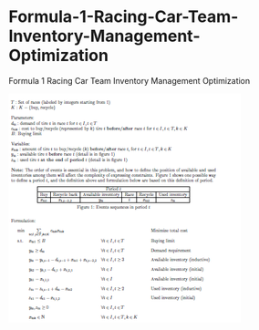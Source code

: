 # Formula-1-Racing-Car-Team-Inventory-Management-Optimization
Formula 1 Racing Car Team Inventory Management Optimization


![alt text](https://github.com/arpitran/Formula-1-Racing-Car-Team-Inventory-Management-Optimization/blob/master/image.png)
